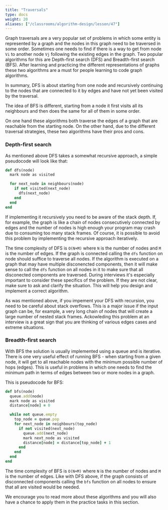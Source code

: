 ```yaml
---
title: "Traversals"
type: docs
weight: 20
aliases: ["/classrooms/algorithm-design/lesson/47"]
---
```

Graph traversals are a very popular set of problems in which some entity is represented by a graph and the nodes in this graph need to be traversed in some order. Sometimes one needs to find if there is a way to get from node `Vi` to another node `Vj` following the existing edges in the graph. Two popular algorithms for this are Depth-first search (DFS) and Breadth-first search (BFS). After learning and practicing the different representations of graphs these two algorithms are a must for people learning to code graph algorithms.

In summary, DFS is about starting from one node and recursively continuing to the nodes that are connected to it by edges and have not yet been visited by the traversal.

The idea of BFS is different, starting from a node it first visits all its neighbours and then does the same for all of them in some order.

On one hand these algorithms both traverse the edges of a graph that are reachable from the starting node. On the other hand, due to the different traversal strategies, these two algorithms have their pros and cons.

### Depth-first search

As mentioned above DFS takes a somewhat recursive approach, a simple pseudocode will look like that:

```ruby
def dfs(node)
  mark node as visited

  for next_node in neighbours(node)
    if not visited(next_node)
      dfs(next_node)
    end
  end
end
```

If implementing it recursively you need to be aware of the stack depth. If, for example, the graph is like a chain of nodes consecutively connected by edges and the number of nodes is high enough your program may crash due to consuming too many stack frames. Of course, it is possible to avoid this problem by implementing the recursive approach iteratively.

The time complexity of DFS is `O(N+M)` where `N` is the number of nodes and `M` is the number of edges. If the graph is connected calling the `dfs` function on node should suffice to traverse all nodes. If the algorithm is executed on a graph that may have multiple disconencted components, then it will make sense to call the `dfs` function on all nodes in it to make sure that all disconected components are traversed. During interviews it's especially important to consider these specifics of the problem. If they are not clear, make sure to ask and clarify the situation. This will help you design and implement a correct algorithm.

As was mentioned above, if you impement your DFS with recursion, you need to be careful about stack overflows. This is a major issue if the input graph can be, for example, a very long chain of nodes that will create a large number of nested stack frames. Ackowleding this problem at an interview is a great sign that you are thinking of various edges cases and extreme situations.

### Breadth-first search

With BFS the solution is usually implemented using a queue and is iterative. There is one very useful effect of running BFS - when starting from a given node, it will get to all reachable nodes with the minimum possible number of hops (edges). This is useful in problems in which one needs to find the minimum path in terms of edges between two or more nodes in a graph.

This is pseudocode for BFS:

```ruby
def bfs(node)
  queue.add(node)
  mark node as visited
  distance[node] = 0

  while not queue.empty
    top_node = queue.pop
    for next_node in neighbours(top_node)
      if not visited(next_node)
        queue.add(next_node)
        mark next_node as visited
        distance[node] = distance[top_node] + 1
      end
    end
  end
end
```

The time complexity of BFS is `O(N+M)` where `N` is the number of nodes and `M` is the number of edges. Like with DFS above, if the graph consists of disconnected components calling the `bfs` function on all nodes to ensure that all are visited would be needed.

We encourage you to read more about these algorithms and you will also have a chance to apply them in the practice tasks in this section.
